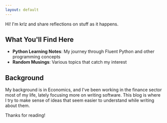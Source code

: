 ```yaml
---
layout: default
---
```


<style>
.site-footer {
  display: none !important;
}
</style>

Hi! I'm krlz and share reflections on stuff as it happens.

## What You'll Find Here

- **Python Learning Notes**: My journey through Fluent Python and other programming concepts
- **Random Musings**: Various topics that catch my interest

## Background

My background is in Economics, and I've been working in the finance sector most of my life, lately focusing more on writing software. This blog is where I try to make sense of ideas that seem easier to understand while writing about them.

Thanks for reading!